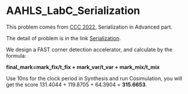 # AAHLS_LabC_Serialization

This problem comes from [CCC 2022](https://xupsh.github.io/ccc/), Serialization in Advanced part. 

The detail of problem is in the link [Serialization](https://github.com/xupsh/ccc/tree/main/problems/serialization).

We design a FAST corner detection accelerator, and calculate by the formula:

**final_mark=mark_fix/t_fix + mark_var/t_var + mark_mix/t_mix**

Use 10ns for the clock period in Synthesis and run Cosimulation, you will get the score 131.4044 + 119.8705 + 64.3904 = **315.6653**.
